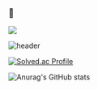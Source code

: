 ### 👋
 <img src="https://img.shields.io/badge/TypeScript-3178C6?style=flat&logo=TypeScript&logoColor=white"/>
 
![header](https://capsule-render.vercel.app/api?type=wave&color=auto&height=300&section=header&text=capsule%20render&fontSize=90)

[![Solved.ac
Profile](http://mazassumnida.wtf/api/mini/generate_badge?boj=khv9786)](https://solved.ac/khv9786)

 ![Anurag's GitHub stats](https://github-readme-stats.vercel.app/api?username=khv9786&show_icons=true&theme=radical)
<!--
**khv9786/khv9786** is a ✨ _special_ ✨ repository because its `README.md` (this file) appears on your GitHub profile.

Here are some ideas to get you started:

- 🔭 I’m currently working on ...
- 🌱 I’m currently learning ...
- 👯 I’m looking to collaborate on ...
- 🤔 I’m looking for help with ...
- 💬 Ask me about ...
- 📫 How to reach me: ...
- 😄 Pronouns: ...
- ⚡ Fun fact: ...
![Anurag's GitHub stats](https://github-readme-stats.vercel.app/api?username=khv9786&show_icons=true&theme=buefy)
-->



